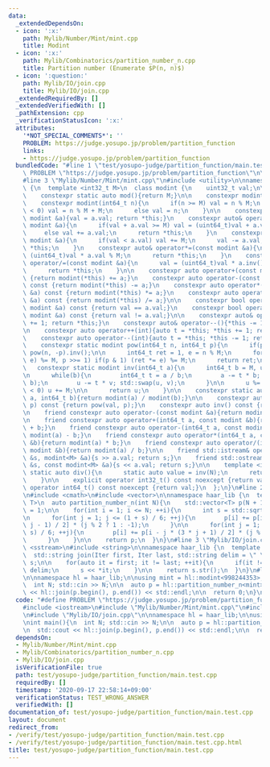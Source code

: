 ```yaml
---
data:
  _extendedDependsOn:
  - icon: ':x:'
    path: Mylib/Number/Mint/mint.cpp
    title: Modint
  - icon: ':x:'
    path: Mylib/Combinatorics/partition_number_n.cpp
    title: Partition number (Enumerate $P(n, n)$)
  - icon: ':question:'
    path: Mylib/IO/join.cpp
    title: Mylib/IO/join.cpp
  _extendedRequiredBy: []
  _extendedVerifiedWith: []
  _pathExtension: cpp
  _verificationStatusIcon: ':x:'
  attributes:
    '*NOT_SPECIAL_COMMENTS*': ''
    PROBLEM: https://judge.yosupo.jp/problem/partition_function
    links:
    - https://judge.yosupo.jp/problem/partition_function
  bundledCode: "#line 1 \"test/yosupo-judge/partition_function/main.test.cpp\"\n#define\
    \ PROBLEM \"https://judge.yosupo.jp/problem/partition_function\"\n\n#include <iostream>\n\
    #line 3 \"Mylib/Number/Mint/mint.cpp\"\n#include <utility>\n\nnamespace haar_lib\
    \ {\n  template <int32_t M>\n  class modint {\n    uint32_t val;\n\n  public:\n\
    \    constexpr static auto mod(){return M;}\n\n    constexpr modint(): val(0){}\n\
    \    constexpr modint(int64_t n){\n      if(n >= M) val = n % M;\n      else if(n\
    \ < 0) val = n % M + M;\n      else val = n;\n    }\n\n    constexpr auto& operator=(const\
    \ modint &a){val = a.val; return *this;}\n    constexpr auto& operator+=(const\
    \ modint &a){\n      if(val + a.val >= M) val = (uint64_t)val + a.val - M;\n \
    \     else val += a.val;\n      return *this;\n    }\n    constexpr auto& operator-=(const\
    \ modint &a){\n      if(val < a.val) val += M;\n      val -= a.val;\n      return\
    \ *this;\n    }\n    constexpr auto& operator*=(const modint &a){\n      val =\
    \ (uint64_t)val * a.val % M;\n      return *this;\n    }\n    constexpr auto&\
    \ operator/=(const modint &a){\n      val = (uint64_t)val * a.inv().val % M;\n\
    \      return *this;\n    }\n\n    constexpr auto operator+(const modint &a) const\
    \ {return modint(*this) += a;}\n    constexpr auto operator-(const modint &a)\
    \ const {return modint(*this) -= a;}\n    constexpr auto operator*(const modint\
    \ &a) const {return modint(*this) *= a;}\n    constexpr auto operator/(const modint\
    \ &a) const {return modint(*this) /= a;}\n\n    constexpr bool operator==(const\
    \ modint &a) const {return val == a.val;}\n    constexpr bool operator!=(const\
    \ modint &a) const {return val != a.val;}\n\n    constexpr auto& operator++(){*this\
    \ += 1; return *this;}\n    constexpr auto& operator--(){*this -= 1; return *this;}\n\
    \n    constexpr auto operator++(int){auto t = *this; *this += 1; return t;}\n\
    \    constexpr auto operator--(int){auto t = *this; *this -= 1; return t;}\n\n\
    \    constexpr static modint pow(int64_t n, int64_t p){\n      if(p < 0) return\
    \ pow(n, -p).inv();\n\n      int64_t ret = 1, e = n % M;\n      for(; p; (e *=\
    \ e) %= M, p >>= 1) if(p & 1) (ret *= e) %= M;\n      return ret;\n    }\n\n \
    \   constexpr static modint inv(int64_t a){\n      int64_t b = M, u = 1, v = 0;\n\
    \n      while(b){\n        int64_t t = a / b;\n        a -= t * b; std::swap(a,\
    \ b);\n        u -= t * v; std::swap(u, v);\n      }\n\n      u %= M;\n      if(u\
    \ < 0) u += M;\n\n      return u;\n    }\n\n    constexpr static auto frac(int64_t\
    \ a, int64_t b){return modint(a) / modint(b);}\n\n    constexpr auto pow(int64_t\
    \ p) const {return pow(val, p);}\n    constexpr auto inv() const {return inv(val);}\n\
    \n    friend constexpr auto operator-(const modint &a){return modint(M - a.val);}\n\
    \n    friend constexpr auto operator+(int64_t a, const modint &b){return modint(a)\
    \ + b;}\n    friend constexpr auto operator-(int64_t a, const modint &b){return\
    \ modint(a) - b;}\n    friend constexpr auto operator*(int64_t a, const modint\
    \ &b){return modint(a) * b;}\n    friend constexpr auto operator/(int64_t a, const\
    \ modint &b){return modint(a) / b;}\n\n    friend std::istream& operator>>(std::istream\
    \ &s, modint<M> &a){s >> a.val; return s;}\n    friend std::ostream& operator<<(std::ostream\
    \ &s, const modint<M> &a){s << a.val; return s;}\n\n    template <int N>\n   \
    \ static auto div(){\n      static auto value = inv(N);\n      return value;\n\
    \    }\n\n    explicit operator int32_t() const noexcept {return val;}\n    explicit\
    \ operator int64_t() const noexcept {return val;}\n  };\n}\n#line 2 \"Mylib/Combinatorics/partition_number_n.cpp\"\
    \n#include <cmath>\n#include <vector>\n\nnamespace haar_lib {\n  template <typename\
    \ T>\n  auto partition_number_n(int N){\n    std::vector<T> p(N + 1);\n\n    p[0]\
    \ = 1;\n\n    for(int i = 1; i <= N; ++i){\n      int s = std::sqrt(1 + 24 * i);\n\
    \n      for(int j = 1; j <= (1 + s) / 6; ++j){\n        p[i] += p[i - j * (3 *\
    \ j - 1) / 2] * (j % 2 ? 1 : -1);\n      }\n\n      for(int j = 1; j <= (-1 +\
    \ s) / 6; ++j){\n        p[i] += p[i - j * (3 * j + 1) / 2] * (j % 2 ? 1 : -1);\n\
    \      }\n    }\n\n    return p;\n  }\n}\n#line 3 \"Mylib/IO/join.cpp\"\n#include\
    \ <sstream>\n#include <string>\n\nnamespace haar_lib {\n  template <typename Iter>\n\
    \  std::string join(Iter first, Iter last, std::string delim = \" \"){\n    std::stringstream\
    \ s;\n\n    for(auto it = first; it != last; ++it){\n      if(it != first) s <<\
    \ delim;\n      s << *it;\n    }\n\n    return s.str();\n  }\n}\n#line 7 \"test/yosupo-judge/partition_function/main.test.cpp\"\
    \n\nnamespace hl = haar_lib;\n\nusing mint = hl::modint<998244353>;\n\nint main(){\n\
    \  int N; std::cin >> N;\n\n  auto p = hl::partition_number_n<mint>(N);\n\n  std::cout\
    \ << hl::join(p.begin(), p.end()) << std::endl;\n\n  return 0;\n}\n"
  code: "#define PROBLEM \"https://judge.yosupo.jp/problem/partition_function\"\n\n\
    #include <iostream>\n#include \"Mylib/Number/Mint/mint.cpp\"\n#include \"Mylib/Combinatorics/partition_number_n.cpp\"\
    \n#include \"Mylib/IO/join.cpp\"\n\nnamespace hl = haar_lib;\n\nusing mint = hl::modint<998244353>;\n\
    \nint main(){\n  int N; std::cin >> N;\n\n  auto p = hl::partition_number_n<mint>(N);\n\
    \n  std::cout << hl::join(p.begin(), p.end()) << std::endl;\n\n  return 0;\n}\n"
  dependsOn:
  - Mylib/Number/Mint/mint.cpp
  - Mylib/Combinatorics/partition_number_n.cpp
  - Mylib/IO/join.cpp
  isVerificationFile: true
  path: test/yosupo-judge/partition_function/main.test.cpp
  requiredBy: []
  timestamp: '2020-09-17 22:58:14+09:00'
  verificationStatus: TEST_WRONG_ANSWER
  verifiedWith: []
documentation_of: test/yosupo-judge/partition_function/main.test.cpp
layout: document
redirect_from:
- /verify/test/yosupo-judge/partition_function/main.test.cpp
- /verify/test/yosupo-judge/partition_function/main.test.cpp.html
title: test/yosupo-judge/partition_function/main.test.cpp
---
```

